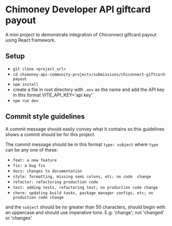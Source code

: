 # Chimoney Developer API giftcard payout
A mini project to demonstrate integration of Chiconnect giftcard payout using React framework.

## Setup
- `git clone <project_url>`
- `cd chimoney-api-community-projects/submissions/chiconnect-giftcard-payout`
- `npm install`
- create a file in root directory with `.env` as the name and add the API key in this format VITE_API_KEY='api key'`
- `npm run dev`

## Commit style guidelines

A commit message should easily convey what it contains so this guidelines shows a commit should be for this project.

The commit message should be in this format `type: subject` where `type` can be any one of these:

- `feat: a new feature`
- `fix: a bug fix`
- `docs: changes to documentation`
- `style: formatting, missing semi colons, etc; no code  change`
- `refactor: refactoring production code`
- `test: adding tests, refactoring test; no production code change`
- `chore: updating build tasks, package manager configs, etc; no production code change`

and the `subject` should be no greater than 50 characters, should begin with an uppercase and should use imperative tone. E.g: 'change'; not 'changed' or 'changes'